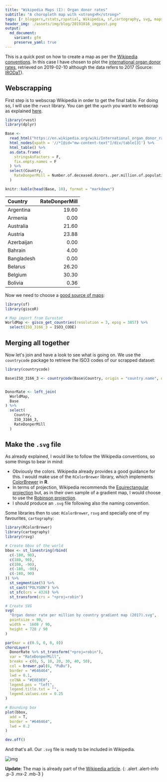 ```yaml
---
title: "Wikipedia Maps (I): Organ donor rates"
subtitle: "A choropleth map with <strong>R</strong>"
tags: [r_bloggers,rstats,rspatial, Wikipedia, sf,cartography, svg, maps]
header_img: ./assets/img/blog/20191016_imgpost.png
output: 
  md_document:
    variant: gfm
    preserve_yaml: true
---
```




This is a quick post on how to create a map as per the [Wikipedia conventions](https://en.wikipedia.org/wiki/Wikipedia:WikiProject_Maps/Conventions#Gradient_maps). In this case I have chosen to plot the [international organ donor rates](https://en.wikipedia.org/wiki/International_organ_donor_rates), retrieved on 2019-02-10 although the data refers to 2017 (Source: [IRODaT](http://www.irodat.org/?p=database)).

## Webscrapping

First step is to webscrap Wikipedia in order to get the final table. For doing so, I will use the `rvest` library. You can get the `xpath` you want to webscrap as explained [here](https://stackoverflow.com/a/57972054/7877917).


```r
library(rvest)
library(dplyr)

Base <-
  read_html("https://en.wikipedia.org/wiki/International_organ_donor_rates") %>%
  html_nodes(xpath = '//*[@id="mw-content-text"]/div/table[3]') %>%
  html_table() %>%
  as.data.frame(
    stringsAsFactors = F,
    fix.empty.names = F
  ) %>%
  select(Country,
    RateDonperMill = Number.of.deceased.donors..per.million.of.population
  )

knitr::kable(head(Base, 10), format = "markdown")
```



|Country    | RateDonperMill|
|:----------|--------------:|
|Argentina  |          19.60|
|Armenia    |           0.00|
|Australia  |          21.60|
|Austria    |          23.88|
|Azerbaijan |           0.00|
|Bahrain    |           4.00|
|Bangladesh |           0.00|
|Belarus    |          26.20|
|Belgium    |          30.30|
|Bolivia    |           0.36|

Now we need to choose a [good source of maps](https://dieghernan.github.io/201906_Beautiful2/):


```r
library(sf)
library(giscoR)

# Map import from Eurostat
WorldMap <- gisco_get_countries(resolution = 3, epsg = 3857) %>%
  select(ISO_3166_3 = ISO3_CODE)
```

## Merging all together

Now let's join and have a look to see what is going on. We use the `countrycode` package to retrieve the ISO3 codes of our scrapped dataset:


```r
library(countrycode)

Base$ISO_3166_3 <- countrycode(Base$Country, origin = "country.name", destination = "iso3c")


DonorRate <- left_join(
  WorldMap,
  Base
) %>%
  select(
    Country,
    ISO_3166_3,
    RateDonperMill
  )
```

## Make the `.svg` file

As already explained, I would like to follow the Wikipedia conventions, so some things to bear in mind:

-   Obviously the colors. Wikipedia already provides a good guidance for this. I would make use of the `RColorBrewer` library, which implements [ColorBrewer](http://colorbrewer2.org/#type=sequential&scheme=PuBu&n=9) in **R**.
-   In terms of projection, Wikipedia recommends the [Equirectangular projection](https://en.wikipedia.org/wiki/Equirectangular_projection) but, as in their own sample of a gradient map, I would choose to use the [Robinson projection](https://en.wikipedia.org/wiki/Robinson_projection).
-   I should produce an `.svg` file following also the naming convention.

Some libraries then to use: `RColorBrewer`, `rsvg` and specially one of my favourites, `cartography`:


```r
library(RColorBrewer)
library(cartography)
library(rsvg)

# Create bbox of the world
bbox <- st_linestring(rbind(
  c(-180, 90),
  c(180, 90),
  c(180, -90),
  c(-180, -90),
  c(-180, 90)
)) %>%
  st_segmentize(5) %>%
  st_cast("POLYGON") %>%
  st_sfc(crs = 4326) %>%
  st_transform(crs = "+proj=robin")

# Create SVG
svg(
  "Organ donor rate per million by country gradient map (2017).svg",
  pointsize = 90,
  width =  1600 / 90,
  height = 728 / 90
)

par(mar = c(0.5, 0, 0, 0))
choroLayer(
  DonorRate %>% st_transform("+proj=robin"),
  var = "RateDonperMill",
  breaks = c(0, 5, 10, 20, 30, 40, 50),
  col = brewer.pal(6, "PuBu"),
  border = "#646464",
  lwd = 0.1,
  colNA = "#E0E0E0",
  legend.pos = "left",
  legend.title.txt = "",
  legend.values.cex = 0.25
)

# Bounding box
plot(bbox,
  add = T,
  border = "#646464",
  lwd = 0.2
)

dev.off()
```

And that's all. Our `.svg` file is ready to be included in Wikipedia.



![img](../assets/img/blog/20191016_imgpost.png)

**Update**: The map is already part of the [Wikipedia article](https://en.wikipedia.org/wiki/International_organ_donor_rates#Global_Summary).
{: .alert .alert-info .p-3 .mx-2 .mb-3 }
